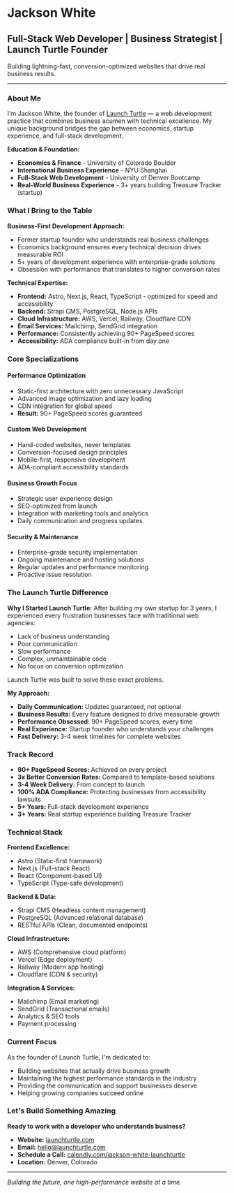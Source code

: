 # Jackson White

## Full-Stack Web Developer | Business Strategist | Launch Turtle Founder

Building lightning-fast, conversion-optimized websites that drive real business results.

---

### About Me

I'm Jackson White, the founder of [Launch Turtle](https://launchturtle.com) — a web development practice that combines business acumen with technical excellence. My unique background bridges the gap between economics, startup experience, and full-stack development.

**Education & Foundation:**
- **Economics & Finance** - University of Colorado Boulder
- **International Business Experience** - NYU Shanghai 
- **Full-Stack Web Development** - University of Denver Bootcamp
- **Real-World Business Experience** - 3+ years building Treasure Tracker (startup)

### What I Bring to the Table

**Business-First Development Approach:**
- Former startup founder who understands real business challenges
- Economics background ensures every technical decision drives measurable ROI
- 5+ years of development experience with enterprise-grade solutions
- Obsession with performance that translates to higher conversion rates

**Technical Expertise:**
- **Frontend:** Astro, Next.js, React, TypeScript - optimized for speed and accessibility
- **Backend:** Strapi CMS, PostgreSQL, Node.js APIs
- **Cloud Infrastructure:** AWS, Vercel, Railway, Cloudflare CDN
- **Email Services:** Mailchimp, SendGrid integration
- **Performance:** Consistently achieving 90+ PageSpeed scores
- **Accessibility:** ADA compliance built-in from day one

### Core Specializations

#### Performance Optimization
- Static-first architecture with zero unnecessary JavaScript
- Advanced image optimization and lazy loading
- CDN integration for global speed
- **Result:** 90+ PageSpeed scores guaranteed

#### Custom Web Development
- Hand-coded websites, never templates
- Conversion-focused design principles
- Mobile-first, responsive development
- ADA-compliant accessibility standards

#### Business Growth Focus
- Strategic user experience design
- SEO-optimized from launch
- Integration with marketing tools and analytics
- Daily communication and progress updates

#### Security & Maintenance
- Enterprise-grade security implementation
- Ongoing maintenance and hosting solutions
- Regular updates and performance monitoring
- Proactive issue resolution

### The Launch Turtle Difference

**Why I Started Launch Turtle:**
After building my own startup for 3 years, I experienced every frustration businesses face with traditional web agencies:
- Lack of business understanding
- Poor communication
- Slow performance
- Complex, unmaintainable code
- No focus on conversion optimization

Launch Turtle was built to solve these exact problems.

**My Approach:**
- **Daily Communication:** Updates guaranteed, not optional
- **Business Results:** Every feature designed to drive measurable growth
- **Performance Obsessed:** 90+ PageSpeed scores, every time
- **Real Experience:** Startup founder who understands your challenges
- **Fast Delivery:** 3-4 week timelines for complete websites

### Track Record

- **90+ PageSpeed Scores:** Achieved on every project
- **3x Better Conversion Rates:** Compared to template-based solutions
- **3-4 Week Delivery:** From concept to launch
- **100% ADA Compliance:** Protecting businesses from accessibility lawsuits
- **5+ Years:** Full-stack development experience
- **3+ Years:** Real startup experience building Treasure Tracker

### Technical Stack

**Frontend Excellence:**
- Astro (Static-first framework)
- Next.js (Full-stack React)
- React (Component-based UI)
- TypeScript (Type-safe development)

**Backend & Data:**
- Strapi CMS (Headless content management)
- PostgreSQL (Advanced relational database)
- RESTful APIs (Clean, documented endpoints)

**Cloud Infrastructure:**
- AWS (Comprehensive cloud platform)
- Vercel (Edge deployment)
- Railway (Modern app hosting)
- Cloudflare (CDN & security)

**Integration & Services:**
- Mailchimp (Email marketing)
- SendGrid (Transactional emails)
- Analytics & SEO tools
- Payment processing

### Current Focus

As the founder of Launch Turtle, I'm dedicated to:
- Building websites that actually drive business growth
- Maintaining the highest performance standards in the industry
- Providing the communication and support businesses deserve
- Helping growing companies succeed online

### Let's Build Something Amazing

**Ready to work with a developer who understands business?**

- **Website:** [launchturtle.com](https://launchturtle.com)
- **Email:** hello@launchturtle.com
- **Schedule a Call:** [calendly.com/jackson-white-launchturtle](https://calendly.com/jackson-white-launchturtle/launch-turtle-discovery)
- **Location:** Denver, Colorado

---

*Building the future, one high-performance website at a time.*
